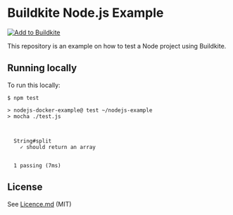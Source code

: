 # Buildkite Node.js Example

[![Add to Buildkite](https://buildkite.com/button.svg)](https://buildkite.com/new)

This repository is an example on how to test a Node project using Buildkite.

## Running locally

To run this locally:

```
$ npm test

> nodejs-docker-example@ test ~/nodejs-example
> mocha ./test.js



  String#split
    ✓ should return an array


  1 passing (7ms)

```

## License

See [Licence.md](Licence.md) (MIT)
